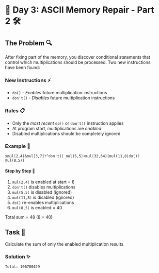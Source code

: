 # 🧮 Day 3: ASCII Memory Repair - Part 2 🛠️

## The Problem 🔍

After fixing part of the memory, you discover conditional statements that control which multiplications should be processed. Two new instructions have been found:

### New Instructions ⚡
- `do()` - *Enables* future multiplication instructions
- `don't()` - *Disables* future multiplication instructions

### Rules 📋
- Only the *most recent* `do()` or `don't()` instruction applies
- At program start, multiplications are *enabled*
- Disabled multiplications should be completely ignored

### Example 🌟
```
xmul(2,4)&mul[3,7]!^don't()_mul(5,5)+mul(32,64](mul(11,8)do()?mul(8,5))
```

#### Step by Step 🚶
1. `mul(2,4)` is enabled at start = 8
2. `don't()` disables multiplications
3. `mul(5,5)` is disabled (ignored)
4. `mul(11,8)` is disabled (ignored)
5. `do()` re-enables multiplications
6. `mul(8,5)` is enabled = 40

Total sum = 48 (8 + 40)

## Task 📝
Calculate the sum of only the enabled multiplication results.

### Solution ✨
```
Total: 106780429
```
